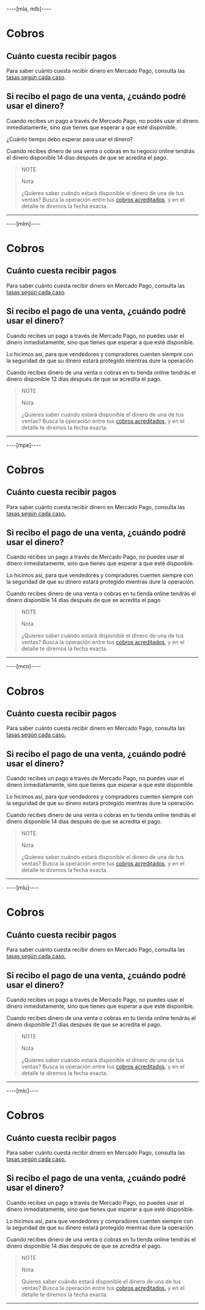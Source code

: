 ----[mla, mlb]----
# Cobros

## Cuánto cuesta recibir pagos

Para saber cuánto cuesta recibir dinero en Mercado Pago, consulta las [tasas según cada caso](https://www.mercadopago.com.ar/ayuda/comision-recibir-pagos_220).

## Si recibo el pago de una venta, ¿cuándo podré usar el dinero?

Cuando recibes un pago a través de Mercado Pago, no podés usar el dinero inmediatamente, sino que tienes que esperar a que esté disponible.

¿Cuánto tiempo debo esperar para usar el dinero?

Cuando recibes dinero de una venta o cobras en tu negocio online tendrás el dinero disponible 14 días después de que se acredita el pago.

> NOTE
>
> Nota
>
> ¿Quieres saber cuándo estará disponible el dinero de una de tus ventas? Busca la operación entre tus [cobros acreditados](http://www.mercadopago.com.ar/ayuda/payments), y en el detalle te diremos la fecha exacta.
------------
----[mlm]----

# Cobros

## Cuánto cuesta recibir pagos

Para saber cuánto cuesta recibir dinero en Mercado Pago, consulta las [tasas según cada caso](https://www.mercadopago.com.mx/ayuda/costo-recibir-pagos_683).

## Si recibo el pago de una venta, ¿cuándo podré usar el dinero?

Cuando recibes un pago a través de Mercado Pago, no puedes usar el dinero inmediatamente, sino que tienes que esperar a que esté disponible.

Lo hicimos así, para que vendedores y compradores cuenten siempre con la seguridad de que su dinero estará protegido mientras dure la operación.

Cuando recibes dinero de una venta o cobras en tu tienda online tendrás el dinero disponible 12 días después de que se acredita el pago.

> NOTE
>
> Nota
>
> ¿Quieres saber cuándo estará disponible el dinero de una de tus ventas? Busca la operación entre tus [cobros acreditados](http://www.mercadopago.com.mx/ayuda/payments), y en el detalle te diremos la fecha exacta.
------------
----[mpe]----

# Cobros

## Cuánto cuesta recibir pagos

Para saber cuánto cuesta recibir dinero en Mercado Pago, consulta las [tasas según cada caso.](https://www.mercadopago.com.pe/ayuda/cuanto-cuesta-recibir-pagos_2430)

## Si recibo el pago de una venta, ¿cuándo podré usar el dinero?

Cuando recibes un pago a través de Mercado Pago, no puedes usar el dinero inmediatamente, sino que tienes que esperar a que esté disponible.

Lo hicimos así, para que vendedores y compradores cuenten siempre con la seguridad de que su dinero estará protegido mientras dure la operación.

Cuando recibes dinero de una venta o cobras en tu tienda online tendrás el dinero disponible 14 días después de que se acredita el pago

> NOTE
>
> Nota
>
> ¿Quieres saber cuándo estará disponible el dinero de una de tus ventas? Busca la operación entre tus [cobros acreditados](http://www.mercadopago.com.pe/ayuda/payments), y en el detalle te diremos la fecha exacta.

------------
----[mco]----

# Cobros

## Cuánto cuesta recibir pagos

Para saber cuánto cuesta recibir dinero en Mercado Pago, consulta las [tasas según cada caso.](https://www.mercadopago.com.co/ayuda/costo-recibir-pagos_1774)

## Si recibo el pago de una venta, ¿cuándo podré usar el dinero?

Cuando recibes un pago a través de Mercado Pago, no puedes usar el dinero inmediatamente, sino que tienes que esperar a que esté disponible.

Lo hicimos así, para que vendedores y compradores cuenten siempre con la seguridad de que su dinero estará protegido mientras dure la operación.

Cuando recibes dinero de una venta o cobras en tu tienda online tendrás el dinero disponible 14 días después de que se acredita el pago.

> NOTE
>
> Nota
>
> ¿Quieres saber cuándo estará disponible el dinero de una de tus ventas? Busca la operación entre tus [cobros acreditados](http://www.mercadopago.com.co/ayuda/payments), y en el detalle te diremos la fecha exacta.
------------
----[mlu]----

# Cobros

## Cuánto cuesta recibir pagos

Para saber cuánto cuesta recibir dinero en Mercado Pago, consulta las [tasas según cada caso.](https://www.mercadopago.com.uy/ayuda/recibir-pagos-costos_3010)

## Si recibo el pago de una venta, ¿cuándo podré usar el dinero?

Cuando recibes un pago a través de Mercado Pago, no puedes usar el dinero inmediatamente, sino que tienes que esperar a que esté disponible.

Cuando recibes dinero de una venta o cobras en tu tienda online tendrás el dinero disponible 21 días después de que se acredita el pago.

> NOTE
>
> Nota
>
> ¿Quieres saber cuándo estará disponible el dinero de una de tus ventas? Busca la operación entre tus [cobros acreditados](http://www.mercadopago.com.uy/ayuda/payments), y en el detalle te diremos la fecha exacta.

------------
----[mlc]----

# Cobros

## Cuánto cuesta recibir pagos

Para saber cuánto cuesta recibir dinero en Mercado Pago, consulta las [tasas según cada caso.](https://www.mercadopago.cl/ayuda/costo-recibir-pagos-dinero_1829)

## Si recibo el pago de una venta, ¿cuándo podré usar el dinero?

Cuando recibes un pago a través de Mercado Pago, no puedes usar el dinero inmediatamente, sino que tienes que esperar a que esté disponible.

Lo hicimos así, para que vendedores y compradores cuenten siempre con la seguridad de que su dinero estará protegido mientras dure la operación.

Cuando recibes dinero de una venta o cobras en tu tienda online tendrás el dinero disponible 14 días después de que se acredita el pago.

> NOTE
>
> Nota
>
> Quieres saber cuándo estará disponible el dinero de una de tus ventas? Busca la operación entre tus [cobros acreditados](http://www.mercadopago.cl/ayuda/payments), y en el detalle te diremos la fecha exacta.
------------